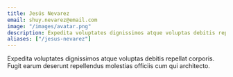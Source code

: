 ```yaml
---
title: Jesús Nevarez
email: shuy.nevarez@email.com
image: "/images/avatar.png"
description: Expedita voluptates dignissimos atque voluptas debitis repellat corporis. Fugit earum deserunt repellendus molestias officiis cum qui architecto.
aliases: ["/jesus-nevarez"]
---
```


Expedita voluptates dignissimos atque voluptas debitis repellat corporis. Fugit earum deserunt repellendus molestias officiis cum qui architecto.

